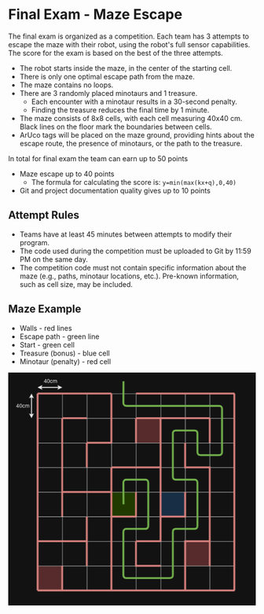 # Final Exam - Maze Escape

The final exam is organized as a competition. Each team has 3 attempts to escape the maze with their robot, using the robot's full sensor capabilities. The score for the exam is based on the best of the three attempts.
 - The robot starts inside the maze, in the center of the starting cell.
 - There is only one optimal escape path from the maze.
 - The maze contains no loops.
 - There are 3 randomly placed minotaurs and 1 treasure.
   - Each encounter with a minotaur results in a 30-second penalty.
   - Finding the treasure reduces the final time by 1 minute.
 - The maze consists of 8x8 cells, with each cell measuring 40x40 cm. Black lines on the floor mark the boundaries between cells.
 - ArUco tags will be placed on the maze ground, providing hints about the escape route, the presence of minotaurs, or the path to the treasure.


In total for final exam the team can earn up to 50 points
 - Maze escape up to 40 points
   - The formula for calculating the score is: `y=min(max(kx+q),0,40)`
 - Git and project documentation quality gives up to 10 points

## Attempt Rules

 - Teams have at least 45 minutes between attempts to modify their program.
 - The code used during the competition must be uploaded to Git by 11:59 PM on the same day.
 - The competition code must not contain specific information about the maze (e.g., paths, minotaur locations, etc.). Pre-known information, such as cell size, may be included.

## Maze Example
 - Walls - red lines
 - Escape path - green line
 - Start - green cell
 - Treasure (bonus) - blue cell
 - Minotaur (penalty) - red cell

![Maze](../images/maze.png)
